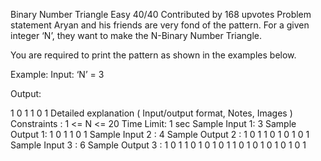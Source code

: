  Binary Number Triangle
Easy
40/40
Contributed by
168 upvotes
Problem statement
Aryan and his friends are very fond of the pattern. For a given integer ‘N’, they want to make the N-Binary Number Triangle.

You are required to print the pattern as shown in the examples below.

Example:
Input: ‘N’ = 3

Output: 

1
0 1
1 0 1
Detailed explanation ( Input/output format, Notes, Images )
Constraints :
1  <= N <= 20
Time Limit: 1 sec
Sample Input 1:
3
Sample Output 1:
1
0 1
1 0 1
Sample Input 2 :
4
Sample Output 2 :
1
0 1
1 0 1
0 1 0 1
Sample Input 3 :
6
Sample Output 3 :
1 
0 1 
1 0 1 
0 1 0 1 
1 0 1 0 1 
0 1 0 1 0 1 
